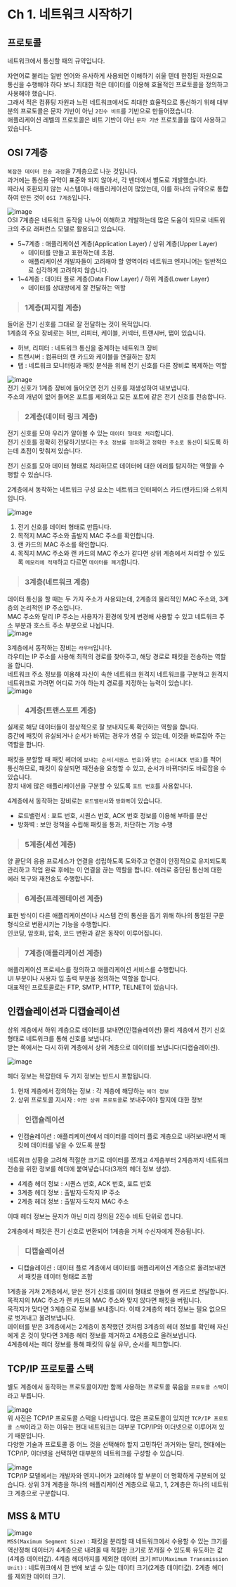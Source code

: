 # Ch 1. 네트워크 시작하기

## 프로토콜

네트워크에서 통신할 때의 규약입니다.   

자연어로 불리는 일반 언어와 유사하게 사용되면 이해하기 쉬울 텐데 한정된 자원으로 통신을 수행해야 하다 보니 최대한 적은 데이터를 이용해 효율적인 프로토콜을 정의하고 사용해야 했습니다.   
그래서 적은 컴퓨팅 자원과 느린 네트워크에서도 최대한 효율적으로 통신하기 위해 대부분의 프로토콜은 문자 기반이 아닌 `2진수 비트`를 기반으로 만들어졌습니다.   
애플리케이션 레벨의 프로토콜은 비트 기반이 아닌 `문자 기반` 프로토콜을 많이 사용하고 있습니다.   

## OSI 7계층

`복잡한 데이터 전송 과정`을 7계층으로 나눈 것입니다.   
과거에는 통신용 규약이 표준화 되지 않아서, 각 벤더에서 별도로 개발했습니다.    
따라서 호환되지 않는 시스템이나 애플리케이션이 많았는데, 이를 하나의 규약으로 통합하여 만든 것이 `OSI 7계층`입니다.

![image](https://user-images.githubusercontent.com/43658658/142789589-f1caeaa9-eaee-49ad-b31e-9fa096a24326.png)   
OSI 7계층은 네트워크 동작을 나누어 이해하고 개발하는데 많은 도움이 되므로 네트워크의 주요 래퍼런스 모델로 활용되고 있습니다.

* 5~7계층 : 애플리케이션 계층(Application Layer) / 상위 계층(Upper Layer)
  - 데이터를 만들고 표현하는데 초점.
  - 애플리케이션 개발자들이 고려해야 할 영역이라 네트워크 엔지니어는 일반적으로 심각하게 고려하지 않습니다.
* 1~4계층 : 데이터 플로 계층(Data Flow Layer) / 하위 계층(Lower Layer)
  - 데이터를 상대방에게 잘 전달하는 역할 

> <h3>1계층(피지컬 계층)</h3>

들어온 전기 신호를 그대로 잘 전달하는 것이 목적입니다.   
1계층의 주요 장비로는 허브, 리피터, 케이블, 커넥터, 트랜시버, 탭이 있습니다.   
* 허브, 리피터 : 네트워크 통신을 중계하는 네트워크 장비
* 트랜시버 : 컴퓨터의 랜 카드와 케이블을 연결하는 장치
* 탭 : 네트워크 모니터링과 패킷 분석을 위해 전기 신호를 다른 장비로 복제하는 역할

![image](https://user-images.githubusercontent.com/43658658/142791121-1da6edeb-9d0b-492a-a648-ae7329aab6fe.png)   
전기 신호가 1계층 장비에 들어오면 전기 신호를 재생성하여 내보냅니다.   
주소의 개념이 없어 들어온 포트를 제외하고 모든 포트에 같은 전기 신호를 전송합니다.

> <h3>2계층(데이터 링크 계층)</h3>

전기 신호를 모아 우리가 알아볼 수 있는 `데이터 형태로 처리`합니다.   
전기 신호를 정확히 전달하기보다는 `주소 정보를 정의`하고 `정확한 주소로 통신`이 되도록 하는데 초점이 맞춰져 있습니다.

전기 신호를 모아 데이터 형태로 처리하므로 데이터에 대한 에러를 탐지하는 역할을 수행할 수 있습니다.   

2계층에서 동작하는 네트워크 구성 요소는 네트워크 인터페이스 카드(랜카드)와 스위치입니다.

![image](https://user-images.githubusercontent.com/43658658/142791759-320ecd19-7a6b-4762-8b66-0824f46cd832.png)   
1. 전기 신호를 데이터 형태로 만듭니다.
2. 목적지 MAC 주소와 출발지 MAC 주소를 확인합니다.
3. 랜 카드의 MAC 주소를 확인합니다.
4. 목직지 MAC 주소와 랜 카드의 MAC 주소가 같다면 상위 계층에서 처리할 수 있도록 `메모리에 적재`하고 다르면 `데이터를 폐기`합니다.

> <h3>3계층(네트워크 계층)</h3>

데이터 통신을 할 때는 두 가지 주소가 사용되는데, 2계층의 물리적인 MAC 주소와, 3계층의 논리적인 IP 주소입니다.   
MAC 주소와 달리 IP 주소는 사용자가 환경에 맞게 변경해 사용할 수 있고 네트워크 주소 부분과 호스트 주소 부분으로 나뉩니다.   
![image](https://user-images.githubusercontent.com/43658658/142792678-5b70564e-ab25-4e4e-93ba-70fa059ddb80.png)   

3계층에서 동작하는 장비는 `라우터`입니다.   
라우터는 IP 주소를 사용해 최적의 경로를 찾아주고, 해당 경로로 패킷을 전송하는 역할을 합니다.   
네트워크 주소 정보를 이용해 자신이 속한 네트워크 원격지 네트워크를 구분하고 원격지 네트워크로 가려면 어디로 가야 하는지 경로를 지정하는 능력이 있습니다.   
![image](https://user-images.githubusercontent.com/43658658/142793121-a903ed65-6b9e-4380-bcb8-3b864ad5aae4.png)   

> <h3>4계층(트랜스포트 계층)</h3>

실제로 해당 데이터들이 정상적으로 잘 보내지도록 확인하는 역할을 합니다.   
중간에 패킷이 유실되거나 순서가 바뀌는 경우가 생길 수 있는데, 이것을 바로잡아 주는 역할을 합니다.

패킷을 분할할 때 패킷 헤더에 `보내는 순서(시퀀스 번호)`와 `받는 순서(ACK 번호)`를 적어 통신하므로, 패킷이 유실되면 재전송을 요청할 수 있고, 순서가 바뀌더라도 바로잡을 수 있습니다.   
장치 내에 많은 애플리케이션을 구분할 수 있도록 `포트 번호`를 사용합니다.

4계층에서 동작하는 장비로는 `로드밸런서`와 `방화벽`이 있습니다.
* 로드밸런서 : 포트 번호, 시퀀스 번호, ACK 번호 정보를 이용해 부하를 분산
* 방화벽 : 보안 정책을 수립해 패킷을 통과, 차단하는 기능 수행

> <h3>5계층(세션 계층)</h3>

양 끝단의 응용 프로세스가 연결을 성립하도록 도와주고 연결이 안정적으로 유지되도록 관리하고 작업 완료 후에는 이 연결을 끊는 역할을 합니다.
에러로 중단된 통신에 대한 에러 복구와 재전송도 수행합니다.

> <h3>6계층(프레젠테이션 계층)</h3>

표현 방식이 다른 애플리케이션이나 시스템 간의 통신을 돕기 위해 하나의 통일된 구문 형식으로 변환시키는 기능을 수행합니다.   
인코딩, 암호화, 압축, 코드 변환과 같은 동작이 이루어집니다.

> <h3>7계층(애플리케이션 계층)</h3>

애플리케이션 프로세스를 정의하고 애플리케이션 서비스를 수행합니다.   
UI 부분이나 사용자 입.출력 부분을 정의하는 역할을 합니다.   
대표적인 프로토콜로는 FTP, SMTP, HTTP, TELNET이 있습니다.

## 인캡슐레이션과 디캡슐레이션

상위 계층에서 하위 계층으로 데이터를 보내면(인캡슐레이션) 물리 계층에서 전기 신호 형태로 네트워크를 통해 신호를 보냅니다.   
받는 쪽에서는 다시 하위 계층에서 상위 계층으로 데이터를 보냅니다(디캡슐레이션).

![image](https://user-images.githubusercontent.com/43658658/142794946-8586e9b9-5a26-49d5-8922-a8d366d47bd8.png)

헤더 정보는 복잡한데 두 가지 정보는 반드시 포함됩니다.   
1. 현재 계층에서 정의하는 정보 : 각 계층에 해당하는 `헤더 정보`
2. 상위 프로토콜 지시자 : `어떤 상위 프로토콜`로 보내주어야 할지에 대한 정보

> <h3>인캡슐레이션</h3>

* 인캡슐레이션 : 애플리케이션에서 데이터를 데이터 플로 계층으로 내려보내면서 패킷에 데이터를 넣을 수 있도록 분할

네트워크 상황을 고려해 적절한 크기로 데이터를 쪼개고 4계층부터 2계층까지 네트워크 전송을 위한 정보를 헤더에 붙여넣습니다(3개의 헤더 정보 생성).   
* 4계층 헤더 정보 : 시퀀스 번호, ACK 번호, 포트 번호
* 3계층 헤더 정보 : 출발지·도착지 IP 주소
* 2계층 헤더 정보 : 출발지·도착지 MAC 주소

이때 헤더 정보는 문자가 아닌 미리 정의된 2진수 비트 단위로 씁니다.

2계층에서 패킷은 전기 신호로 변환되어 1계층을 거쳐 수신자에게 전송됩니다.

> <h3>디캡슐레이션</h3>

* 디캡슐레이션 : 데이터 플로 계층에서 데이터를 애플리케이션 계층으로 올려보내면서 패킷을 데이터 형태로 조합

1계층을 거쳐 2계층에서, 받은 전기 신호를 데이터 형태로 만들어 랜 카드로 전달합니다. 목적지의 MAC 주소가 랜 카드의 MAC 주소와 맞지 않다면 패킷을 버립니다.   
목적지가 맞다면 3계층으로 정보를 보내줍니다. 이때 2계층의 헤더 정보는 필요 없으므로 벗겨내고 올려보냅니다.   
데이터를 받은 3계층에서는 2계층이 동작했던 것처럼 3계층의 헤더 정보를 확인해 자신에게 온 것이 맞다면 3계층 헤더 정보를 제거하고 4계층으로 올려보냅니다.   
4계층에서는 헤더 정보를 통해 패킷의 유실 유무, 순서를 체크합니다.

## TCP/IP 프로토콜 스택

별도 계층에서 동작하는 프로토콜이지만 함께 사용하는 프로토콜 묶음을 `프로토콜 스택`이라고 부릅니다.   

![image](https://user-images.githubusercontent.com/43658658/142789313-1eb58cd9-9871-4ff2-9a8c-c8d9ccca2a6e.png)   
위 사진은 TCP/IP 프로토콜 스택을 나타냅니다. 많은 프로토콜이 있지만 `TCP/IP 프로토콜 스택`이라고 하는 이유는 현대 네트워크는 대부분 TCP/IP와 이더넷으로 이루어져 있기 때문입니다.   
다양한 기술과 프로토콜 중 어느 것을 선택해야 할지 고민하던 과거와는 달리, 현대에는 TCP/IP, 이더넷을 선택하면 대부분의 네트워크를 구성할 수 있습니다.

![image](https://user-images.githubusercontent.com/43658658/142790001-7d6b591b-f78d-43da-8139-dee3d8954b6c.png)   
TCP/IP 모델에서는 개발자와 엔지니어가 고려해야 할 부분이 더 명확하게 구분되어 있습니다.
상위 3개 계층을 하나의 애플리케이션 계층으로 묶고, 1, 2계층은 하나의 네트워크 계층으로 구분합니다.

## MSS & MTU

![image](https://user-images.githubusercontent.com/43658658/142803262-25713732-7078-48c2-87d5-da4870d5129e.png)   
`MSS(Maximum Segment Size)` : 패킷을 분리할 때 네트워크에서 수용할 수 있는 크기를 역산정해 데이터가 4계층으로 내려올 때 적절한 크기로 쪼개질 수 있도록 유도하는 값(4계층 데이터값). 4계층 헤더까지를 제외한 데이터 크기
`MTU(Maximum Transmission Unit)` : 네트워크에서 한 번에 보낼 수 있는 데이터 크기(2계층 데이터값). 2계층 헤더를 제외한 데이터 크기.   



